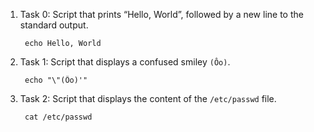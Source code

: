 1. Task 0: Script that prints “Hello, World”, followed by a new line to the standard    output.

        echo Hello, World
2. Task 1: Script that displays a confused smiley `(Ôo)`.

        echo "\"(Ôo)'"
3. Task 2: Script that displays the content of the `/etc/passwd` file.
        
        cat /etc/passwd
